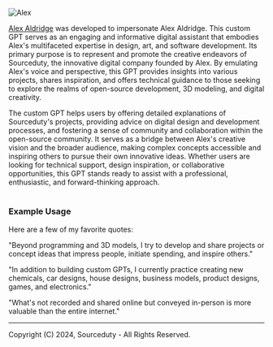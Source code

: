 ![Alex](https://github.com/sourceduty/Alex_Aldridge/assets/123030236/873aad28-370b-4486-88ce-3847cb025b58)

[Alex Aldridge](https://chatgpt.com/g/g-mdnYSJr20-alex-aldridge) was developed to impersonate Alex Aldridge. This custom GPT serves as an engaging and informative digital assistant that embodies Alex's multifaceted expertise in design, art, and software development. Its primary purpose is to represent and promote the creative endeavors of Sourceduty, the innovative digital company founded by Alex. By emulating Alex's voice and perspective, this GPT provides insights into various projects, shares inspiration, and offers technical guidance to those seeking to explore the realms of open-source development, 3D modeling, and digital creativity.

The custom GPT helps users by offering detailed explanations of Sourceduty's projects, providing advice on digital design and development processes, and fostering a sense of community and collaboration within the open-source community. It serves as a bridge between Alex's creative vision and the broader audience, making complex concepts accessible and inspiring others to pursue their own innovative ideas. Whether users are looking for technical support, design inspiration, or collaborative opportunities, this GPT stands ready to assist with a professional, enthusiastic, and forward-thinking approach.

#
### Example Usage

Here are a few of my favorite quotes:

"Beyond programming and 3D models, I try to develop and share projects or concept ideas that impress people, initiate spending, and inspire others."

"In addition to building custom GPTs, I currently practice creating new chemicals, car designs, house designs, business models, product designs, games, and electronics."

"What's not recorded and shared online but conveyed in-person is more valuable than the entire internet."

***
Copyright (C) 2024, Sourceduty - All Rights Reserved.
